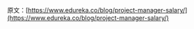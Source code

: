 原文：[https://www.edureka.co/blog/project-manager-salary/](https://www.edureka.co/blog/project-manager-salary/)